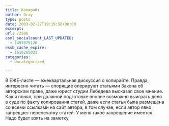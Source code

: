 ```yaml
---
title: Копирайт
author: Gray
type: posts
date: 2003-02-27T19:19:58+00:00
excerpt:
url: /2506
esml_socialcount_LAST_UPDATED:
  - 1497075126
essb_cache_expire:
  - 1616265031
categories:
  - Uncategorized

---
```








В ЕЖЕ-листе &#8212; ежеквартальная дискуссия о копирайте. Правда, интересно читать &#8212; спорящие оперируют статьями Закона об авторском праве, даже юрист студии Лебедева высказал свое мнение. Как я понял, при должной подготовке вполне возможно выиграть дело в суде по факту копирования статей, даже если статья была размещена со всеми ссылками на сайт автора, в том случае, если автор явно запрещает перепечатку статей. У меня такое запрещение имеется.  
Надо будет взять на заметку.